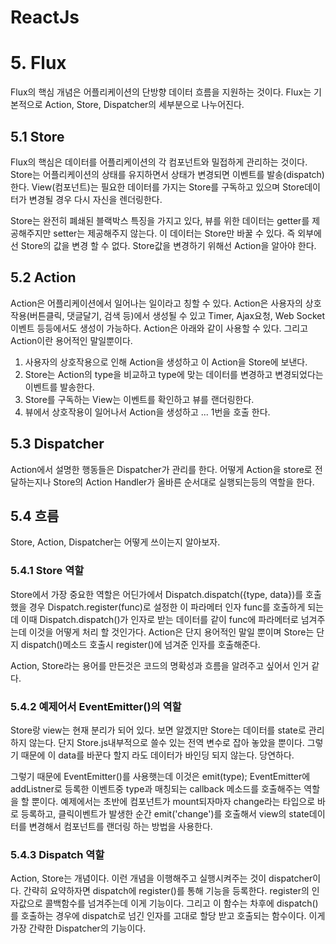 ReactJs
================

# 5. Flux
Flux의 핵심 개념은 어플리케이션의 단방향 데이터 흐름을 지원하는 것이다. Flux는 기본적으로 Action, Store, Dispatcher의 세부분으로 나누어진다.
## 5.1 Store
Flux의 핵심은 데이터를 어플리케이션의 각 컴포넌트와 밀접하게 관리하는 것이다. Store는 어플리케이션의 상태를 유지하면서 상태가 변경되면 이벤트를 발송(dispatch)한다. View(컴포넌트)는 필요한 데이터를 가지는 Store를 구독하고 있으며 Store데이터가 변경될 경우 다시 자신을 렌더링한다.

Store는 완전히 폐쇄된 블랙박스 특징을 가지고 있다, 뷰를 위한 데이터는 getter를 제공해주지만 setter는 제공해주지 않는다. 이 데이터는 Store만 바꿀 수 있다. 즉 외부에선 Store의 값을 변경 할 수 없다. Store값을 변경하기 위해선 Action을 알아야 한다.
## 5.2 Action
Action은 어플리케이션에서 일어나는 일이라고 칭할 수 있다. Action은 사용자의 상호작용(버튼클릭, 댓글달기, 검색 등)에서 생성될 수 있고 Timer, Ajax요청, Web Socket 이벤트 등등에서도 생성이 가능하다. Action은 아래와 같이 사용할 수 있다. 그리고 Action이란 용어적인 말일뿐이다.

1. 사용자의 상호작용으로 인해 Action을 생성하고 이 Action을 Store에 보낸다.
2. Store는 Action의 type을 비교하고 type에 맞는 데이터를 변경하고 변경되었다는 이벤트를 발송한다.
3. Store를 구독하는 View는 이벤트를 확인하고 뷰를 랜더링한다.
4. 뷰에서 상호작용이 일어나서 Action을 생성하고 ... 1번을 호출 한다.

## 5.3 Dispatcher
Action에서 설명한 행동들은 Dispatcher가 관리를 한다. 어떻게 Action을 store로 전달하는지나 Store의 Action Handler가 올바른 순서대로 실행되는등의 역할을 한다.
## 5.4 흐름
Store, Action, Dispatcher는 어떻게 쓰이는지 알아보자.
### 5.4.1 Store 역할
Store에서 가장 중요한 역할은 어딘가에서 Dispatch.dispatch({type, data})를 호출했을 경우 Dispatch.register(func)로 설정한 이 파라메터 인자 func를 호출하게 되는데 이때 Dispatch.dispatch()가 인자로 받는 데이터를 같이 func에 파라메터로 넘겨주는데 이것을 어떻게 처리 할 것인가다. Action은 단지 용어적인 말일 뿐이며 Store는 단지 dispatch()메소드 호출시 register()에 넘겨준 인자를 호출해준다.
 
Action, Store라는 용어를 만든것은 코드의 명확성과 흐름을 알려주고 싶어서 인거 같다.
### 5.4.2 예제어서 EventEmitter()의 역할
Store랑 view는 현재 분리가 되어 있다. 보면 알겠지만 Store는 데이터를 state로 관리하지 않는다. 단지 Store.js내부적으로 쓸수 있는 전역 변수로 잡아 놓았을 뿐이다. 그렇기 때문에 이 data를 바꾼다 할지 라도 데이터가 바인딩 되지 않는다. 당연하다.

그렇기 때문에 EventEmitter()를 사용햇는데 이것은 emit(type); EventEmitter에 addListner로 등록한 이벤트중 type과 매칭되는 callback 메소드를 호출해주는 역할을 할 뿐이다. 예제에서는 초반에 컴포넌트가 mount되자마자 change라는 타입으로 바로 등록하고, 클릭이벤트가 발생한 순간 emit('change')를 호출해서 view의 state데이터를 변경해서 컴포넌트를 랜더링 하는 방법을 사용한다.
### 5.4.3 Dispatch 역할
Action, Store는 개념이다. 이런 개념을 이행해주고 실행시켜주는 것이 dispatcher이다. 간략히 요약하자면 dispatch에 register()를 통해 기능을 등록한다. register의 인자값으로 콜백함수를 넘겨주는데 이게 기능이다. 그리고 이 함수는 차후에 dispatch()를 호출하는 경우에 dispatch로 넘긴 인자를 고대로 할당 받고 호출되는 함수이다. 이게 가장 간략한 Dispatcher의 기능이다.